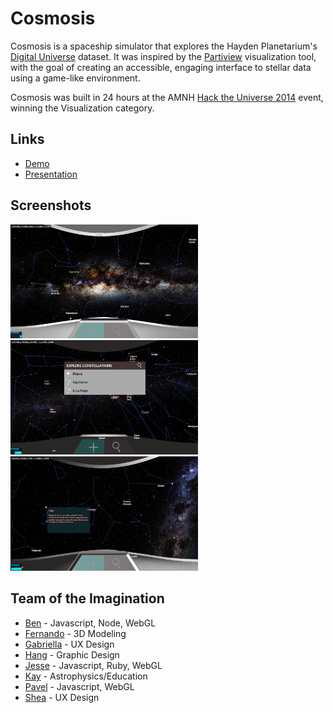 Cosmosis
========
Cosmosis is a spaceship simulator that explores the Hayden Planetarium's
[Digital Universe](http://www.amnh.org/our-research/hayden-planetarium/digital-universe) dataset. It was inspired by the
[Partiview](http://virdir.ncsa.illinois.edu/partiview/) visualization tool, with the goal of creating an accessible, engaging
interface to stellar data using a game-like environment.

Cosmosis was built in 24 hours at the AMNH [Hack the Universe 2014](http://www.amnh.org/calendar/hack-the-universe)
event, winning the Visualization category.

Links
-----
- [Demo](http://hacktheuniverse.github.io/cosmos/)
- [Presentation](https://docs.google.com/presentation/d/1pKExnLUkeNP2eFpOiL54bp_6llPu2RKcepp5WGyXRhc/edit?usp=sharing)

Screenshots
-----------
<a href="https://raw.githubusercontent.com/bgun/cosmosis/master/screenshot1.png"><img src="https://raw.githubusercontent.com/bgun/cosmosis/master/screenshot1.png" width="300"></a>
<a href="https://raw.githubusercontent.com/bgun/cosmosis/master/screenshot2.png"><img src="https://raw.githubusercontent.com/bgun/cosmosis/master/screenshot2.png" width="300"></a>
<a href="https://raw.githubusercontent.com/bgun/cosmosis/master/screenshot3.png"><img src="https://raw.githubusercontent.com/bgun/cosmosis/master/screenshot3.png" width="300"></a>

Team of the Imagination
-----------------------
+ [Ben](http://github.com/bgun) - Javascript, Node, WebGL
+ [Fernando](https://github.com/nrefzen) - 3D Modeling
+ [Gabriella](https://github.com/gabrielleburger) - UX Design
+ [Hang](https://github.com/embryolk) - Graphic Design
+ [Jesse](https://github.com/mienaikoe) - Javascript, Ruby, WebGL
+ [Kay](https://github.com/KayHiranaka) - Astrophysics/Education
+ [Pavel](http://github.com/pavel987) - Javascript, WebGL
+ [Shea](https://github.com/papermashea) - UX Design

